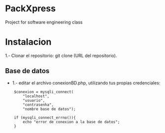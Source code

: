 # PackXpress
Project for software engineering class

# Instalacion

1.- Clonar el repositorio:
git clone (URL del repositorio).

## Base de datos

- 1.- editar el archivo conexionBD.php, utilizando tus propias credenciales:
  
```
    $conexion = mysqli_connect(
        "localhost", 
        "usuario",
        "contrasenha",
        "nombre base de datos");
    
    if (mysqli_connect_errno()){
        echo "error de conexion a la base de datos";
    }
```
  
